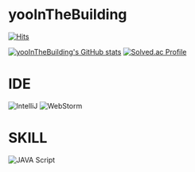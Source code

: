# yooInTheBuilding

[![Hits](https://hits.seeyoufarm.com/api/count/incr/badge.svg?url=https%3A%2F%2Fgithub.com%2FyooInTheBuilding&count_bg=%23959595&title_bg=%23000000&icon=&icon_color=%23AAAAAA&title=hits&edge_flat=true)](https://hits.seeyoufarm.com)

[![yooInTheBuilding's GitHub stats](https://github-readme-stats.vercel.app/api?username=yooInTheBuilding&show_icons=true&theme=dark)](https://github.com/yooInTheBuilding/github-readme-stats)
[![Solved.ac Profile](http://mazassumnida.wtf/api/v2/generate_badge?boj=ing06047)](https://solved.ac/ing06047/)

# IDE

![IntelliJ](https://img.shields.io/badge/intellij-white.svg?&style=for-the-badge&logo=intellijidea&logoColor=000000)
![WebStorm](https://img.shields.io/badge/webstorm-white.svg?&style=for-the-badge&logo=webstorm&logoColor=000000)

# SKILL
![JAVA Script](https://img.shields.io/badge/javascript-white.svg?&style=for-the-badge&logo=javascript&logoColor=#F7DF1E)

